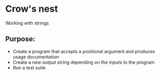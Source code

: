 # Crow's nest
Working with strings

## Purpose:
- Create a program that accepts a positional argument and produces usage documentation
- Create a new output string depending on the inputs to the program
- Run a test suite